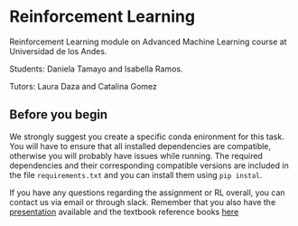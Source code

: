 # Reinforcement Learning
Reinforcement Learning module on Advanced Machine Learning course at Universidad de los Andes.

Students: Daniela Tamayo and Isabella Ramos.

Tutors: Laura Daza and Catalina Gomez

## Before you begin
We strongly suggest you create a specific conda enironment for this task. 
You will have to ensure that all installed dependencies are compatible, otherwise you will probably have issues while running.
The required dependencies and their corresponding compatible versions are included in the file `requirements.txt` and you can install them using `pip instal`.

If you have any questions regarding the assignment or RL overall, you can contact us via email or through slack. Remember that you also have the [presentation](RL.pdf) available and the textbook reference books [here](https://drive.google.com/drive/folders/1bDjUuXlv1xeuA2hJ1TjyjH6WJmZOPTR9?usp=sharing)
